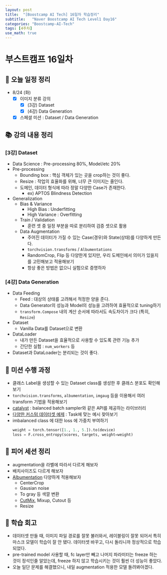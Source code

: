 ```yaml
---
layout: post
title:  "[Boostcamp AI Tech] 16일차 학습정리"
subtitle:   "Naver Boostcamp AI Tech Level1 Day16"
categories: "Boostcamp-AI-Tech"
tags: [4주차]
use_math: true
---
```


# 부스트캠프 16일차

## 📝 오늘 일정 정리

* 8/24 (화)
  - [x] 이미지 분류 강의
    - [x] (3강) Dataset
    - [x] (4강) Data Generation
  - [x] 스페셜 미션 : Dataset / Data Generation

## 📚 강의 내용 정리

### [3강] Dataset

* Data Science : Pre-processing 80%, Model/etc 20%
* Pre-processing
  * Bounding box : 핵심 객체가 있는 곳을 crop하는 것이 좋다.
  * Resize : 작업의 효율화를 위해, 너무 큰 이미지는 줄인다.
  * 도메인, 데이터 형식에 따라 정말 다양한 Case가 존재한다.
    * ex) APTOS Blindness Detection
* Generalization
  * Bias & Variance
    * High Bias : Underfitting
    * High Variance : Overfitting
  * Train / Validation
    * 훈련 셋 중 일정 부분을 따로 분리하여 검증 셋으로 활용
  * Data Augmentation
    * 주어진 데이터가 가질 수 있는 Case(경우)와 State(상태)를 다양하게 만든다.
    * `torchvision.transforms` / `Albumentations`
    * RandomCrop, Flip 등 다양한게 있지만, 우리 도메인에서 의미가 있을지를 고민해보고 적용해보기
    * 항상 좋은 방법은 없으니 실험으로 증명하자

### [4강] Data Generation

* Data Feeding
  * Feed : 대상의 상태를 고려해서 적정한 양을 준다.
  * Data Generator의 성능과 Model의 성능을 고려하여 효율적으로 tuning하기
  * `transform.Compose` 내의 계산 순서에 따라서도 속도차이가 크다 (특히, `Resize`)
* Dataset
  * Vanilla Data를 Dataset으로 변환
* DataLoader
  * 내가 만든 Dataset을 효율적으로 사용할 수 있도록 관련 기능 추가
  * 간단한 실험 : `num_workers` 등
* Dataset과 DataLoader는 분리되는 것이 좋다.

## 🔎 미션 수행 과정

* 클래스 Label을 생성할 수 있는 Dataset class를 생성한 후 클래스 분포도 확인해보기
* `torchvision.transforms`, `albumentation`, `imgaug` 등을 이용해서 여러 transform 기법을 적용해보기
* [catalyst](https://github.com/catalyst-team/catalyst) : balanced batch sampler와 같은 API를 제공하는 라이브러리
* [다양한 커스텀 데이터셋 예제](https://github.com/utkuozbulak/pytorch-custom-dataset-examples) : Task에 맞는 예시 찾아보기
* imbalanced class 에 대한 loss 에 가중치 부여하기
  ```python
  weight = torch.tensor([1., 1., 5.]).to(device)
  loss = F.cross_entropy(scores, targets, weight=weight)
  ```

## 🌱 피어 세션 정리

* augmentation을 라벨에 따라서 다르게 해보자
* 배치사이즈도 다르게 해보자
* [Albumentation](https://albumentations.ai/docs/) 다양하게 적용해보자
  * CenterCrop
  * Gausian noise
  * To gray 등 색깔 변환
  * [CutMix](https://github.com/clovaai/CutMix-PyTorch), Mixup, Cutout 등
  * Resize

## 🚀 학습 회고

* 데이터셋 만들 때, 이미지 파일 경로를 잘못 불러와서, 레이블링이 잘못 되어서 특히 마스크 모델이 학습이 잘 안 됐다. 데이터셋 바꾸고, 다시 돌리니까 정상적으로 학습되었다.
* pre-trained model 사용할 때, fc layer만 빼고 나머지 파라미터는 freeze 하는 것이 정석인줄 알았는데, freeze 하지 않고 학습시키는 것이 훨씬 더 성능이 좋았다.
* 오늘 일단 문제를 해결했으니, 내일 augmentation 적용한 모델 돌려봐야겠다.


